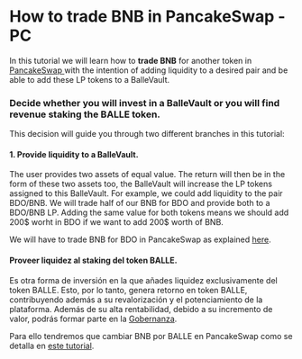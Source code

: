 # How to trade BNB in PancakeSwap - PC

In this tutorial we will learn how to **trade BNB** for another token in [PancakeSwap ](https://pancakeswap.finance/)with the intention of adding liquidity to a desired pair and be able to add these LP tokens to a BalleVault.



### Decide whether you will invest in a BalleVault or you will find revenue staking the BALLE token.

This decision will guide you through two different branches in this tutorial:



#### 1. Provide liquidity to a BalleVault.

The user provides two assets of equal value. The return will then be in the form of these two assets too, the BalleVault will increase the LP tokens assigned to this BalleVault. For example, we could add liquidity to the pair BDO/BNB. We will trade half of our BNB for BDO and provide both to a BDO/BNB LP. Adding the same value for both tokens means we should add 200$ worht in BDO if we want to add 200$ worth of BNB.

We will have to trade BNB for BDO in PancakeSwap as explained [here](how-to-trade-bnb-for-another-token-on-pancakeswap.md).



#### Proveer liquidez al staking del token BALLE.

Es otra forma de inversión en la que añades liquidez exclusivamente del token BALLE. Esto, por lo tanto, genera retorno en token BALLE, contribuyendo además a su revalorización y el potenciamiento de la plataforma. Además de su alta rentabilidad, debido a su incremento de valor, podrás formar parte en la [Gobernanza](../../../governance.md). 

Para ello tendremos que cambiar BNB por BALLE en PancakeSwap como se detalla en [este tutorial]().



